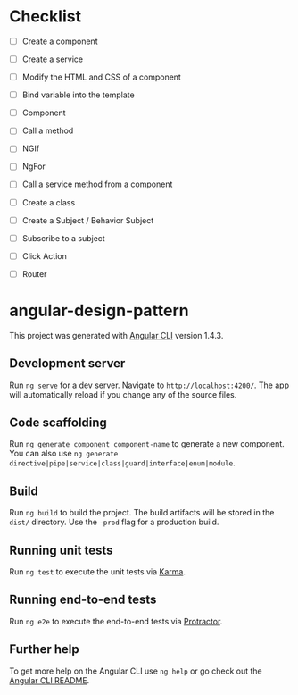 


# Checklist
* [ ] Create a component
* [ ] Create a service
* [ ] Modify the HTML and CSS of a component
* [ ] Bind variable into the template
* [ ] Component
* [ ] Call a method
* [ ] NGIf
* [ ] NgFor
* [ ] Call a service method from a component
* [ ] Create a class
* [ ] Create a Subject / Behavior Subject
* [ ] Subscribe to a subject
* [ ] Click Action
* [ ] Router


# angular-design-pattern

This project was generated with [Angular CLI](https://github.com/angular/angular-cli) version 1.4.3.

## Development server

Run `ng serve` for a dev server. Navigate to `http://localhost:4200/`. The app will automatically reload if you change any of the source files.

## Code scaffolding

Run `ng generate component component-name` to generate a new component. You can also use `ng generate directive|pipe|service|class|guard|interface|enum|module`.

## Build

Run `ng build` to build the project. The build artifacts will be stored in the `dist/` directory. Use the `-prod` flag for a production build.

## Running unit tests

Run `ng test` to execute the unit tests via [Karma](https://karma-runner.github.io).

## Running end-to-end tests

Run `ng e2e` to execute the end-to-end tests via [Protractor](http://www.protractortest.org/).

## Further help

To get more help on the Angular CLI use `ng help` or go check out the [Angular CLI README](https://github.com/angular/angular-cli/blob/master/README.md).

